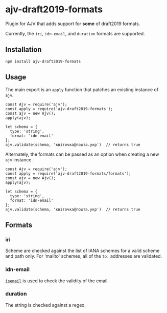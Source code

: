 # ajv-draft2019-formats
Plugin for AJV that adds support for **some** of draft2019 formats.

Currently, the `iri`, `idn-email`, and `duration` formats are supported.

## Installation

```
npm install ajv-draft2019-formats
```

## Usage

The main export is an `apply` function that patches an existing instance of `ajv`.

```
const Ajv = require('ajv');
const apply = require('ajv-draft2019-formats');
const ajv = new Ajv();
apply(ajv);

let schema = {
  type: 'string',
  format: 'idn-email'
};
ajv.validate(schema, 'квіточка@пошта.укр')  // returns true
```

Alternately, the formats can be passed as an option when creating a new `ajv` instance.

```
const Ajv = require('ajv');
const apply = require('ajv-draft2019-formats/formats');
const ajv = new Ajv();
apply(ajv);

let schema = {
  type: 'string',
  format: 'idn-email'
};
ajv.validate(schema, 'квіточка@пошта.укр')  // returns true

```

## Formats

### iri

Scheme are checked against the list of IANA schemes for a valid scheme and path only.
For 'mailto' schemes, all of the `to:` addresses are validated.

### idn-email

[`isemail`](https://www.npmjs.com/package/isemail) is used to check the validity of the email.

### duration

The string is checked against a regex.
